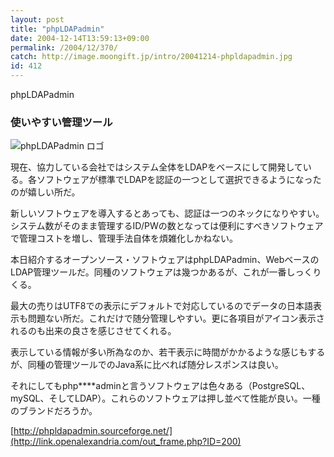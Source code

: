 ```yaml
---
layout: post
title: "phpLDAPadmin"
date: 2004-12-14T13:59:13+09:00
permalink: /2004/12/370/
catch: http://image.moongift.jp/intro/20041214-phpldapadmin.jpg
id: 412
---
```

phpLDAPadmin  
<!--more-->

### 使いやすい管理ツール
  

![phpLDAPadmin ロゴ](http://image.moongift.jp/intro/20041214-phpldapadmin.jpg "phpLDAPadmin ロゴ")

  

現在、協力している会社ではシステム全体をLDAPをベースにして開発している。各ソフトウェアが標準でLDAPを認証の一つとして選択できるようになったのが嬉しい所だ。

  

新しいソフトウェアを導入するとあっても、認証は一つのネックになりやすい。システム数がそのまま管理するID/PWの数となっては便利にすべきソフトウェアで管理コストを増し、管理手法自体を煩雑化しかねない。

  

本日紹介するオープンソース・ソフトウェアはphpLDAPadmin、WebベースのLDAP管理ツールだ。同種のソフトウェアは幾つかあるが、これが一番しっくりくる。

  

最大の売りはUTF8での表示にデフォルトで対応しているのでデータの日本語表示も問題ない所だ。これだけで随分管理しやすい。更に各項目がアイコン表示されるのも出来の良さを感じさせてくれる。

  

表示している情報が多い所為なのか、若干表示に時間がかかるような感じもするが、同種の管理ツールでのJava系に比べれば随分レスポンスは良い。

  

それにしてもphp\*\*\*\*adminと言うソフトウェアは色々ある（PostgreSQL、mySQL、そしてLDAP）。これらのソフトウェアは押し並べて性能が良い。一種のブランドだろうか。

  

[http://phpldapadmin.sourceforge.net/](http://link.openalexandria.com/out_frame.php?ID=200)


